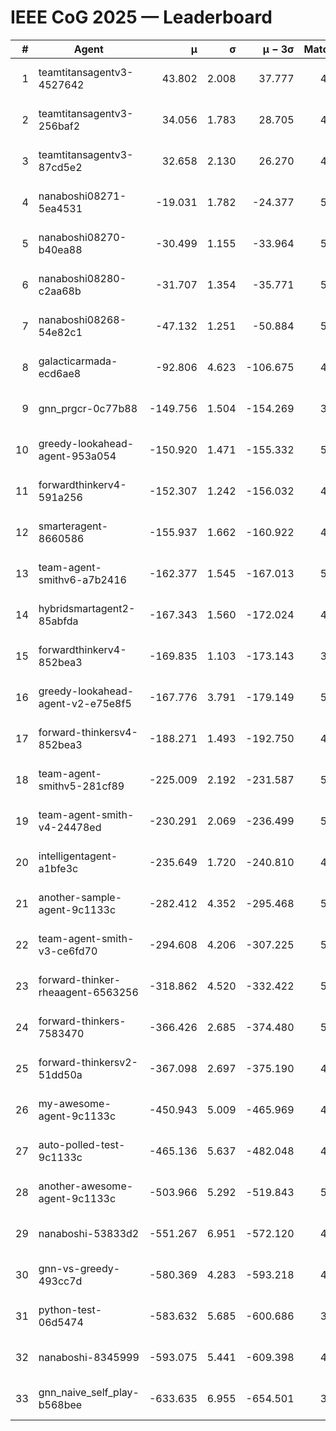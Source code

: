 # IEEE CoG 2025 — Leaderboard

| # | Agent | μ | σ | μ − 3σ | Matches | Updated |
|---:|---|---:|---:|---:|---:|---|
| 1 | teamtitansagentv3-4527642 | 43.802 | 2.008 | 37.777 | 4496 | 2025-09-02 05:47 |
| 2 | teamtitansagentv3-256baf2 | 34.056 | 1.783 | 28.705 | 4874 | 2025-09-02 05:47 |
| 3 | teamtitansagentv3-87cd5e2 | 32.658 | 2.130 | 26.270 | 4978 | 2025-09-02 05:47 |
| 4 | nanaboshi08271-5ea4531 | -19.031 | 1.782 | -24.377 | 5040 | 2025-09-02 05:47 |
| 5 | nanaboshi08270-b40ea88 | -30.499 | 1.155 | -33.964 | 5120 | 2025-09-02 05:47 |
| 6 | nanaboshi08280-c2aa68b | -31.707 | 1.354 | -35.771 | 5360 | 2025-09-02 05:47 |
| 7 | nanaboshi08268-54e82c1 | -47.132 | 1.251 | -50.884 | 5320 | 2025-09-02 05:47 |
| 8 | galacticarmada-ecd6ae8 | -92.806 | 4.623 | -106.675 | 4700 | 2025-09-02 05:47 |
| 9 | gnn_prgcr-0c77b88 | -149.756 | 1.504 | -154.269 | 3940 | 2025-09-02 05:47 |
| 10 | greedy-lookahead-agent-953a054 | -150.920 | 1.471 | -155.332 | 5256 | 2025-09-02 05:47 |
| 11 | forwardthinkerv4-591a256 | -152.307 | 1.242 | -156.032 | 4111 | 2025-09-02 05:47 |
| 12 | smarteragent-8660586 | -155.937 | 1.662 | -160.922 | 4040 | 2025-09-02 05:47 |
| 13 | team-agent-smithv6-a7b2416 | -162.377 | 1.545 | -167.013 | 5220 | 2025-09-02 05:47 |
| 14 | hybridsmartagent2-85abfda | -167.343 | 1.560 | -172.024 | 4220 | 2025-09-02 05:47 |
| 15 | forwardthinkerv4-852bea3 | -169.835 | 1.103 | -173.143 | 3937 | 2025-09-02 05:47 |
| 16 | greedy-lookahead-agent-v2-e75e8f5 | -167.776 | 3.791 | -179.149 | 5116 | 2025-09-02 05:47 |
| 17 | forward-thinkersv4-852bea3 | -188.271 | 1.493 | -192.750 | 4357 | 2025-09-02 05:47 |
| 18 | team-agent-smithv5-281cf89 | -225.009 | 2.192 | -231.587 | 5060 | 2025-09-02 05:47 |
| 19 | team-agent-smith-v4-24478ed | -230.291 | 2.069 | -236.499 | 5480 | 2025-09-02 05:47 |
| 20 | intelligentagent-a1bfe3c | -235.649 | 1.720 | -240.810 | 4479 | 2025-09-02 05:47 |
| 21 | another-sample-agent-9c1133c | -282.412 | 4.352 | -295.468 | 5120 | 2025-09-02 05:47 |
| 22 | team-agent-smith-v3-ce6fd70 | -294.608 | 4.206 | -307.225 | 5020 | 2025-09-02 05:47 |
| 23 | forward-thinker-rheaagent-6563256 | -318.862 | 4.520 | -332.422 | 5128 | 2025-09-02 05:47 |
| 24 | forward-thinkers-7583470 | -366.426 | 2.685 | -374.480 | 5039 | 2025-09-02 05:47 |
| 25 | forward-thinkersv2-51dd50a | -367.098 | 2.697 | -375.190 | 4807 | 2025-09-02 05:47 |
| 26 | my-awesome-agent-9c1133c | -450.943 | 5.009 | -465.969 | 4860 | 2025-09-02 05:47 |
| 27 | auto-polled-test-9c1133c | -465.136 | 5.637 | -482.048 | 4900 | 2025-09-02 05:47 |
| 28 | another-awesome-agent-9c1133c | -503.966 | 5.292 | -519.843 | 5080 | 2025-09-02 05:47 |
| 29 | nanaboshi-53833d2 | -551.267 | 6.951 | -572.120 | 4340 | 2025-09-02 05:47 |
| 30 | gnn-vs-greedy-493cc7d | -580.369 | 4.283 | -593.218 | 4340 | 2025-09-02 05:47 |
| 31 | python-test-06d5474 | -583.632 | 5.685 | -600.686 | 3800 | 2025-09-02 05:47 |
| 32 | nanaboshi-8345999 | -593.075 | 5.441 | -609.398 | 4560 | 2025-09-02 05:47 |
| 33 | gnn_naive_self_play-b568bee | -633.635 | 6.955 | -654.501 | 3580 | 2025-09-02 05:47 |
